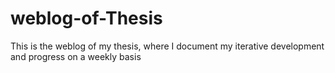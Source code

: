 # weblog-of-Thesis
This is the weblog of my thesis, where I document my iterative development and progress on a weekly basis
